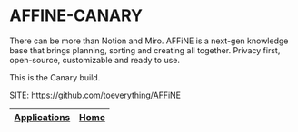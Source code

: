 # AFFINE-CANARY

 There can be more than Notion and Miro. AFFiNE is a next-gen knowledge  base that brings planning, sorting and creating all together. Privacy first, open-source, customizable and ready to use.
 
 This is the Canary build.

 SITE: https://github.com/toeverything/AFFiNE

 | [Applications](https://portable-linux-apps.github.io/apps.html) | [Home](https://portable-linux-apps.github.io)
 | --- | --- |
